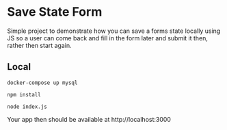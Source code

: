 # Save State Form

Simple project to demonstrate how you can save a forms state locally using JS so a user can come back and fill in the form later and submit it then, rather then start again.

## Local

`docker-compose up mysql`

`npm install`

`node index.js`

Your app then should be available at http://localhost:3000